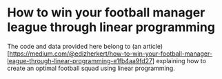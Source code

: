 # How to win your football manager league through linear programming
The code and data provided here belong to (an article)[https://medium.com/@edizherkert/how-to-win-your-football-manager-league-through-linear-programming-e1fb4aa9fd27] explaining how to create an optimal football squad using linear programming.
